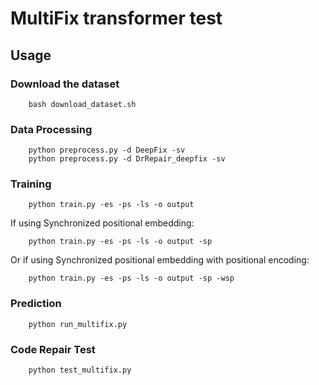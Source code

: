 # MultiFix transformer test

## Usage

### Download the dataset
```
    bash download_dataset.sh
```

### Data Processing
```
    python preprocess.py -d DeepFix -sv
    python preprocess.py -d DrRepair_deepfix -sv
```

### Training
```
    python train.py -es -ps -ls -o output
```

If using Synchronized positional embedding:
```
    python train.py -es -ps -ls -o output -sp
```

Or if using Synchronized positional embedding with positional encoding:
```
    python train.py -es -ps -ls -o output -sp -wsp
```

### Prediction
```
    python run_multifix.py
```

### Code Repair Test
```
    python test_multifix.py
```
